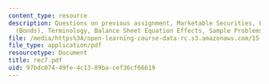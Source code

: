 ```yaml
---
content_type: resource
description: Questions on previous assignment, Marketable Securities, Long-Term Debt
  (Bonds), Terminology, Balance Sheet Equation Effects, Sample Problems.
file: /media/https%3A/open-learning-course-data-rc.s3.amazonaws.com/15-515-financial-accounting-fall-2003/97bdc07449fe4c1389bacef36cf66619_rec7.pdf
file_type: application/pdf
resourcetype: Document
title: rec7.pdf
uid: 97bdc074-49fe-4c13-89ba-cef36cf66619
---
```

